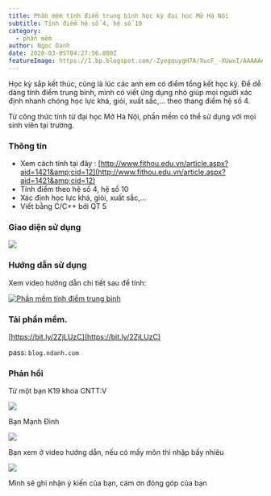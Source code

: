 ```yaml
---
title: Phần mềm tính điểm trung bình học kỳ đại học Mở Hà Nội
subtitle: Tính điểm hệ số 4, hệ số 10
category:
  - phần mềm
author: Ngọc Danh
date: 2020-03-05T04:27:56.800Z
featureImage: https://1.bp.blogspot.com/-ZyegquygH7A/XucF_-XUwxI/AAAAAAAAg_U/ptKtD7Furv8WDaWX_7qUMGKjLfApDpi_wCK4BGAsYHg/d/photo_2020-06-09_20-22-01.jpg
---
```

Học kỳ sắp kết thúc, cũng là lúc các anh em có điểm tổng kết học kỳ. Để dễ dàng tính điểm trung bình, mình có viết ứng dụng nhỏ giúp mọi người xác định nhanh chóng học lực khá, giỏi, xuất sắc,... theo thang điểm hệ số 4.  

Từ công thức tính từ đại học Mở Hà Nội, phần mềm có thể sử dụng với mọi sinh viên tại trường.

[](https://1.bp.blogspot.com/-a4g8yjIzE5c/XuLAUCKkoCI/AAAAAAAAghs/YAgptgRKJvEG40mmFD02msswaxYl_itRgCK4BGAsYHg/s351/2020-06-11_235338.jpg)

### Thông tin

*   Xem cách tính tại đây : [http://www.fithou.edu.vn/article.aspx?aid=1421&amp;cid=12](http://www.fithou.edu.vn/article.aspx?aid=1421&amp;cid=12)
*   Tính điểm theo hệ số 4, hệ số 10
*   Xác định học lực khá, giỏi, xuất sắc,...
*   Viết bằng C/C++ bởi QT 5

### Giao diện sử dụng

[![](https://1.bp.blogspot.com/-ZyegquygH7A/XucF_-XUwxI/AAAAAAAAg_U/ptKtD7Furv8WDaWX_7qUMGKjLfApDpi_wCK4BGAsYHg/d/photo_2020-06-09_20-22-01.jpg)](https://1.bp.blogspot.com/-ZyegquygH7A/XucF_-XUwxI/AAAAAAAAg_U/ptKtD7Furv8WDaWX_7qUMGKjLfApDpi_wCK4BGAsYHg/s992/photo_2020-06-09_20-22-01.jpg)

### Hướng dẫn sử dụng 

Xem video hướng dẫn chi tiết sau để tính: 

[![Phần mềm tính điểm trung bình](http://img.youtube.com/vi/rqXKmfS-spk/0.jpg)](http://www.youtube.com/watch?v=rqXKmfS-spk)

### Tải phần mềm.

[https://bit.ly/2ZjLUzC](https://bit.ly/2ZjLUzC)

pass: `blog.ndanh.com`

### Phản hồi 

 Từ một bạn K19 khoa CNTT:V

[![](https://1.bp.blogspot.com/-b5jSfOlZ7Wo/XxE8Ds1moVI/AAAAAAAAiAE/VWtgWElcwKQXIxos9muiEFh8f091eXRYACLcBGAsYHQ/w422-h640/Screenshot_20200717-115658459.jpg)](https://1.bp.blogspot.com/-b5jSfOlZ7Wo/XxE8Ds1moVI/AAAAAAAAiAE/VWtgWElcwKQXIxos9muiEFh8f091eXRYACLcBGAsYHQ/s1615/Screenshot_20200717-115658459.jpg)

  

 Bạn Mạnh Đình

  

[![](https://1.bp.blogspot.com/-NOp38JStY0c/XucG6b7fJRI/AAAAAAAAg_4/1SxdPftL7YISadVr1STo893mHG0F-AJeACK4BGAsYHg/w400-h274/1.jpg)](https://1.bp.blogspot.com/-NOp38JStY0c/XucG6b7fJRI/AAAAAAAAg_4/1SxdPftL7YISadVr1STo893mHG0F-AJeACK4BGAsYHg/s1080/1.jpg)

Bạn xem ở video hướng dẫn, nếu có mấy môn thì nhập bấy nhiêu

  

[![](https://1.bp.blogspot.com/-Pa_gFhVp99A/XucG7O8hWSI/AAAAAAAAhAA/oVI2YToCdVAff4LsWRkgTX4CNxXc2-NlQCK4BGAsYHg/w400-h383/2.jpg)](https://1.bp.blogspot.com/-Pa_gFhVp99A/XucG7O8hWSI/AAAAAAAAhAA/oVI2YToCdVAff4LsWRkgTX4CNxXc2-NlQCK4BGAsYHg/s1080/2.jpg)

Mình sẽ ghi nhận ý kiến của bạn, cám ơn đóng góp của bạn